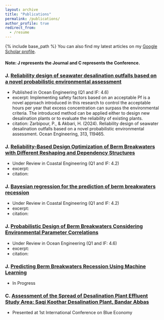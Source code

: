 ```yaml
---
layout: archive
title: "Publications"
permalink: /publications/
author_profile: true
redirect_from:
  - /resume
---
```


{% include base_path %}
You can also find my latest articles on my [Google Scholar profile](https://scholar.google.com/citations?user=V5aIzssAAAAJ&hl=en&authuser=1).


#### Note: **J** represents the Journal and **C** represents the Conference.
### **J.** [Reliability design of seawater desalination outfalls based on a novel probabilistic environmental assessment](https://doi.org/10.1016/j.oceaneng.2024.119465)

* Published in Ocean Engineering (Q1 and IF: 4.6)
* excerpt: Implementing safety factors based on an acceptable Pf is a novel approach introduced in this research to control the acceptable hours per year that excess concentration can surpass the environmental criteria. The introduced method can be applied either to design new desalination plants or to evaluate the reliability of existing plants.
* citation: Zarbipour, P., & Akbari, H. (2024). Reliability design of seawater desalination outfalls based on a novel probabilistic environmental assessment. Ocean Engineering, 313, 119465.
    
### **J.** [Reliability-Based Design Optimization of Berm Breakwaters with Different Reshaping and Dependency Structures](https://doi.org/)
* Under Review in Coastal Engineering (Q1 and IF: 4.2)
* excerpt:
* citation: 
    
### **J.** [Bayesian regression for the prediction of berm breakwaters recession](https://doi.org/)
* Under Review in Coastal Engineering (Q1 and IF: 4.2) 
 * excerpt:
* citation:
   
### **J.** [Probabilistic Design of Berm Breakwaters Considering Environmental Parameter Correlations](https://doi.org/)
* Under Review in Ocean Engineering (Q1 and IF: 4.6)
* excerpt:
* citation:
    
### **J.** [Predicting Berm Breakwaters Recession Using Machine Learning](https://doi.org/)
* In Progress
    
### **C.** [Assessment of the Spread of Desalination Plant Effluent Study Area: Saqi Koothar Desalination Plant, Bandar Abbas](https://en.civilica.com/doc/1994723/)
* Presented at 1st International Conference on Blue Economy 


